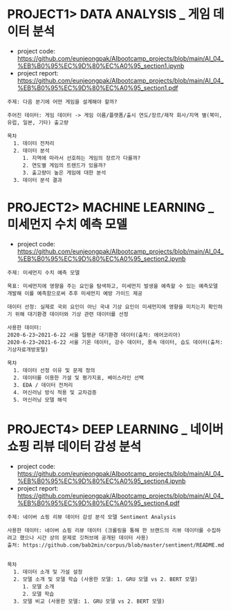 # PROJECT1> DATA ANALYSIS _ 게임 데이터 분석
   - project code: https://github.com/eunjeongpak/AIbootcamp_projects/blob/main/AI_04_%EB%B0%95%EC%9D%80%EC%A0%95_section1.ipynb
   - project report: https://github.com/eunjeongpak/AIbootcamp_projects/blob/main/AI_04_%EB%B0%95%EC%9D%80%EC%A0%95_section1.pdf
  
    주제: 다음 분기에 어떤 게임을 설계해야 할까?
    
    주어진 데이터: 게임 데이터 -> 게임 이름/플랫폼/출시 연도/장르/제작 회사/지역 별(북미, 유럽, 일본, 기타) 출고량
    
    목차
      1. 데이터 전처리
      2. 데이터 분석
         1. 지역에 따라서 선호하는 게임의 장르가 다를까?
         2. 연도별 게임의 트렌드가 있을까? 
         3. 출고량이 높은 게임에 대한 분석
      3. 데이터 분석 결과


# PROJECT2> MACHINE LEARNING _ 미세먼지 수치 예측 모델
   - project code: https://github.com/eunjeongpak/AIbootcamp_projects/blob/main/AI_04_%EB%B0%95%EC%9D%80%EC%A0%95_section2.ipynb
     
    주제: 미세먼지 수치 예측 모델
    
    목표: 미세먼지에 영향을 주는 요인을 탐색하고, 미세먼지 발생을 예측할 수 있는 예측모델 개발해 이를 예측함으로써 추후 미세먼지 예방 가이드 제공
    
    데이터 선정: 실제로 국외 요인이 아닌 국내 기상 요인이 미세먼지에 영향을 미치는지 확인하기 위해 대기환경 데이터와 기상 관련 데이터를 선정

    사용한 데이터:
    2020-6-23~2021-6-22 서울 일평균 대기환경 데이터(출처: 에어코리아)
    2020-6-23~2021-6-22 서울 기온 데이터, 강수 데이터, 풍속 데이터, 습도 데이터(출처: 기상자료개방포털)

    목차
      1. 데이터 선정 이유 및 문제 정의
      2. 데이터를 이용한 가설 및 평가지표, 베이스라인 선택
      3. EDA / 데이터 전처리
      4. 머신러닝 방식 적용 및 교차검증
      5. 머신러닝 모델 해석

# PROJECT4> DEEP LEARNING _ 네이버 쇼핑 리뷰 데이터 감성 분석 
   - project code: https://github.com/eunjeongpak/AIbootcamp_projects/blob/main/AI_04_%EB%B0%95%EC%9D%80%EC%A0%95_section4.ipynb
   - project report: https://github.com/eunjeongpak/AIbootcamp_projects/blob/main/AI_04_%EB%B0%95%EC%9D%80%EC%A0%95_section4.pdf
      
    주제: 네이버 쇼핑 리뷰 데이터 감성 분석 모델 Sentiment Analysis 
    
    사용한 데이터: 네이버 쇼핑 리뷰 데이터 (크롤링을 통해 한 브랜드의 리뷰 데이터를 수집하려고 했으나 시간 상의 문제로 깃허브에 공개된 데이터 사용)
    출처: https://github.com/bab2min/corpus/blob/master/sentiment/README.md
    
    
    목차
      1. 데이터 소개 및 가설 설정
      2. 모델 소개 및 모델 학습 (사용한 모델: 1. GRU 모델 vs 2. BERT 모델)
         1. 모델 소개
         2. 모델 학습
      3. 모델 비교 (사용한 모델: 1. GRU 모델 vs 2. BERT 모델)


